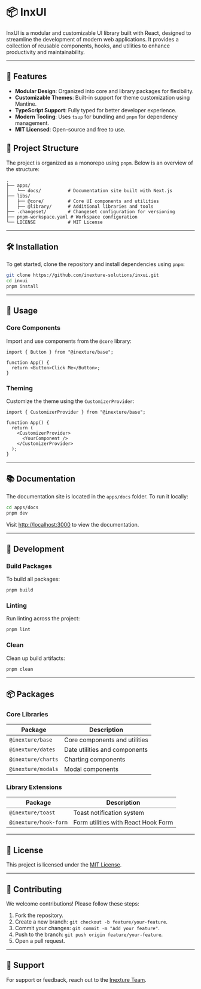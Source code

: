 # 📦 InxUI

InxUI is a modular and customizable UI library built with React, designed to streamline the development of modern web applications. It provides a collection of reusable components, hooks, and utilities to enhance productivity and maintainability.

---

## 🚀 Features

- **Modular Design**: Organized into core and library packages for flexibility.
- **Customizable Themes**: Built-in support for theme customization using Mantine.
- **TypeScript Support**: Fully typed for better developer experience.
- **Modern Tooling**: Uses `tsup` for bundling and `pnpm` for dependency management.
- **MIT Licensed**: Open-source and free to use.


## 📂 Project Structure

The project is organized as a monorepo using `pnpm`. Below is an overview of the structure:

```plaintext
.
├── apps/
│   └── docs/          # Documentation site built with Next.js
├── libs/
│   ├── @core/         # Core UI components and utilities
│   ├── @library/      # Additional libraries and tools
├── .changeset/        # Changeset configuration for versioning
├── pnpm-workspace.yaml # Workspace configuration
└── LICENSE            # MIT License
```

---

## 🛠️ Installation

To get started, clone the repository and install dependencies using `pnpm`:

```bash
git clone https://github.com/inexture-solutions/inxui.git
cd inxui
pnpm install
```

---

## 📖 Usage

### Core Components

Import and use components from the `@core` library:

```tsx
import { Button } from "@inexture/base";

function App() {
  return <Button>Click Me</Button>;
}
```

### Theming

Customize the theme using the `CustomizerProvider`:

```tsx
import { CustomizerProvider } from "@inexture/base";

function App() {
  return (
    <CustomizerProvider>
      <YourComponent />
    </CustomizerProvider>
  );
}
```

---

## 📚 Documentation

The documentation site is located in the `apps/docs` folder. To run it locally:

```bash
cd apps/docs
pnpm dev
```

Visit [http://localhost:3000](http://localhost:3000) to view the documentation.

---

## 🧱 Development

### Build Packages

To build all packages:

```bash
pnpm build
```

### Linting

Run linting across the project:

```bash
pnpm lint
```

### Clean

Clean up build artifacts:

```bash
pnpm clean
```

---

## 📦 Packages

### Core Libraries

| Package          | Description                          |
|------------------|--------------------------------------|
| `@inexture/base` | Core components and utilities        |
| `@inexture/dates`| Date utilities and components        |
| `@inexture/charts`| Charting components                 |
| `@inexture/modals`| Modal components                    |

### Library Extensions

| Package             | Description                          |
|---------------------|--------------------------------------|
| `@inexture/toast`   | Toast notification system            |
| `@inexture/hook-form`| Form utilities with React Hook Form |

---

## 📝 License

This project is licensed under the [MIT License](LICENSE).

---

## 🤝 Contributing

We welcome contributions! Please follow these steps:

1. Fork the repository.
2. Create a new branch: `git checkout -b feature/your-feature`.
3. Commit your changes: `git commit -m "Add your feature"`.
4. Push to the branch: `git push origin feature/your-feature`.
5. Open a pull request.

---

## 📧 Support

For support or feedback, reach out to the [Inexture Team](https://www.inexture.com).

```
